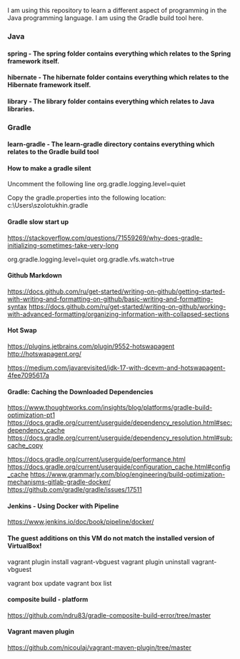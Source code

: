 I am using this repository to learn a different aspect of programming in the Java programming language.
I am using the Gradle build tool here.

### Java

#### spring - The spring folder contains everything which relates to the Spring framework itself.
#### hibernate - The hibernate folder contains everything which relates to the Hibernate framework itself.
#### library - The library folder contains everything which relates to Java libraries.

### Gradle

#### learn-gradle - The learn-gradle directory contains everything which relates to the Gradle build tool

#### How to make a gradle silent

Uncomment the following line
org.gradle.logging.level=quiet

Copy the gradle.properties into the following location:
c:\Users\szolotukhin\.gradle

#### Gradle slow start up

https://stackoverflow.com/questions/71559269/why-does-gradle-initializing-sometimes-take-very-long

org.gradle.logging.level=quiet
org.gradle.vfs.watch=true

#### Github Markdown

https://docs.github.com/ru/get-started/writing-on-github/getting-started-with-writing-and-formatting-on-github/basic-writing-and-formatting-syntax
https://docs.github.com/ru/get-started/writing-on-github/working-with-advanced-formatting/organizing-information-with-collapsed-sections

#### Hot Swap

https://plugins.jetbrains.com/plugin/9552-hotswapagent
http://hotswapagent.org/

https://medium.com/javarevisited/jdk-17-with-dcevm-and-hotswapagent-4fee7095617a

#### Gradle: Caching the Downloaded Dependencies

https://www.thoughtworks.com/insights/blog/platforms/gradle-build-optimization-pt1
https://docs.gradle.org/current/userguide/dependency_resolution.html#sec:dependency_cache
https://docs.gradle.org/current/userguide/dependency_resolution.html#sub:cache_copy

https://docs.gradle.org/current/userguide/performance.html
https://docs.gradle.org/current/userguide/configuration_cache.html#config_cache
https://www.grammarly.com/blog/engineering/build-optimization-mechanisms-gitlab-gradle-docker/
https://github.com/gradle/gradle/issues/17511

#### Jenkins - Using Docker with Pipeline

https://www.jenkins.io/doc/book/pipeline/docker/

#### The guest additions on this VM do not match the installed version of  VirtualBox!

vagrant plugin install vagrant-vbguest
vagrant plugin uninstall vagrant-vbguest

vagrant box update
vagrant box list

#### composite build - platform

https://github.com/ndru83/gradle-composite-build-error/tree/master

#### Vagrant maven plugin
https://github.com/nicoulaj/vagrant-maven-plugin/tree/master
